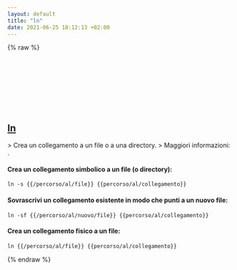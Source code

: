 ```yaml
---
layout: default
title: "ln"
date: 2021-06-25 18:12:13 +02:00
---
```

{% raw %}
<h2 id="ln">
  <a href="/it/common/ln.html">ln</a> <a href="#ln"><svg class="icon">
    <use href="/assets/images/unicode_sprite.svg#link" />
  </svg></a>
</h2>
> Crea un collegamento a un file o a una directory.
> Maggiori informazioni: <https://www.gnu.org/software/coreutils/ln>.

#### Crea un collegamento simbolico a un file (o directory):
```shell
ln -s {{/percorso/al/file}} {{percorso/al/collegamento}}
```
#### Sovrascrivi un collegamento esistente in modo che punti a un nuovo file:
```shell
ln -sf {{/percorso/al/nuovo/file}} {{percorso/al/collegamento}}
```
#### Crea un collegamento fisico a un file:
```shell
ln {{/percorso/al/file}} {{percorso/al/collegamento}}
```
{% endraw %}